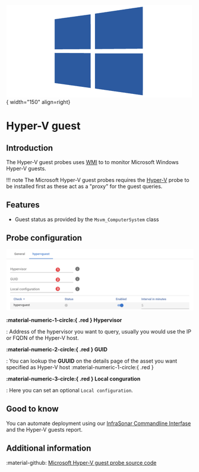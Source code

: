![wmi-probe](../../../images/probe_wmi.png){ width="150" align=right}

# Hyper-V guest

## Introduction

The Hyper-V guest probes uses [WMI](./index.md) to to monitor Microsoft Windows Hyper-V guests.

!!! note
    The Microsoft Hyper-V guest probes requires the [Hyper-V](hyperv.md) probe to be installed first as these act as a "proxy" for the guest queries.

## Features

* Guest status as provided by the `Msvm_ComputerSystem` class

## Probe configuration

![screenshot hypervguest config](../../../images/application_hypervquest_config.png)

**:material-numeric-1-circle:{ .red } Hypervisor**

:   Address of the hypervisor you want to query, usually you would use the IP or FQDN of the Hyper-V host. 

**:material-numeric-2-circle:{ .red } GUID**

:   You can lookup the **GUUID** on the details page of the asset you want specified as Hyper-V host :material-numeric-1-circle:{ .red }

**:material-numeric-3-circle:{ .red } Local conguration**

:   Here you can set an optional `Local configuration`.

## Good to know

You can automate deployment using our [InfraSonar Commandline Interfase](../../../guides/cli.md) and the Hyper-V guests report.

## Additional information

:material-github: [Microsoft Hyper-V guest probe source code](https://github.com/infrasonar/hypervguest-probe)